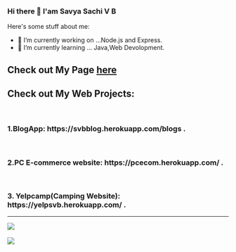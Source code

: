 ### Hi there 👋 I'am Savya Sachi V B 

Here's some stuff about me:

- 🔭 I’m currently working on ...Node.js and Express.
- 🌱 I’m currently learning ... Java,Web Devolopment.
 <h2>Check out My Page <a href="https://svbongale.github.io/Portfolio/">here</a></h2> 
 <h2> Check out My Web Projects:</h2>
 <br> 
                      <h3>1.BlogApp: https://svbblog.herokuapp.com/blogs .</h3> <br>
                      <h3>2.PC E-commerce website: https://pcecom.herokuapp.com/ .</h3>
                      <br>
                      <h3>3. Yelpcamp(Camping Website): https://yelpsvb.herokuapp.com/ .</h3>
                      <hr>
<img src="https://github-readme-stats.vercel.app/api?username=Svbongale&&show_icons=true&title_color=15b6d6&icon_color=d68915&text_color=ffffff&bg_color=151515"><br><br><img src="https://github-readme-stats.vercel.app/api/top-langs/?username=Svbongale&layout=compact&theme=vue&text_color=ffffff&bg_color=151515">




